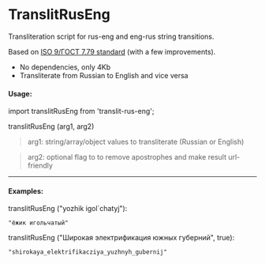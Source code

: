 # TranslitRusEng

Transliteration script for rus-eng and eng-rus string transitions.

Based on [ISO 9/ГОСТ 7.79 standard](https://ru.wikipedia.org/wiki/ISO_9#.D0.A2.D0.B0.D0.B1.D0.BB._2._.D0.A2.D1.80.D0.B0.D0.BD.D1.81.D0.BB.D0.B8.D1.82.D0.B5.D1.80.D0.B0.D1.86.D0.B8.D1.8F_.D0.BF.D0.BE_.D1.81.D0.B8.D1.81.D1.82.D0.B5.D0.BC.D0.B5_.D0.91) (with a few improvements).

 * No dependencies, only 4Kb
 * Transliterate from Russian to English and vice versa

#### Usage:
import translitRusEng from 'translit-rus-eng';

translitRusEng (arg1, arg2)

> arg1: string/array/object values to transliterate (Russian or English)

> arg2: optional flag to to remove apostrophes and make result url-friendly

---

#### Examples:

translitRusEng ("yozhik igol`chatyj"):

```
"ёжик игольчатый"
```

translitRusEng ("Широкая электрификация южных губерний", true):

```
"shirokaya_elektrifikacziya_yuzhnyh_gubernij"
```

